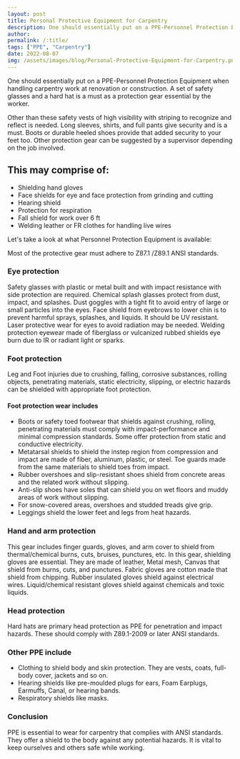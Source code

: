 ```yaml
---
layout: post
title: Personal Protective Equipment for Carpentry
description: One should essentially put on a PPE-Personnel Protection Equipment when handling carpentry work at renovation or construction. A set of safety glasses and a hard hat is a must as a protection gear essential by the worker.
author: 
permalink: /:title/
tags: ["PPE", "Carpentry"]
date: 2022-08-07
img: /assets/images/blog/Personal-Protective-Equipment-for-Carpentry.png
---
```



One should essentially put on a PPE-Personnel Protection Equipment when handling carpentry work at renovation or construction. A set of safety glasses and a hard hat is a must as a protection gear essential by the worker. 

Other than these safety vests of high visibility with striping to recognize and reflect is needed. Long sleeves, shirts, and full pants give security and is a must. Boots or durable heeled shoes provide that added security to your feet too. Other protection gear can be suggested by a supervisor depending on the job involved.


## This may comprise of:

- Shielding hand gloves
- Face shields for eye and face protection from grinding and cutting
- Hearing shield
- Protection for respiration
- Fall shield for work over 6 ft
- Welding leather or FR clothes for handling live wires

Let's take a look at what Personnel Protection Equipment is available:

Most of the protective gear must adhere to Z87.1 /Z89.1 ANSI standards.

### Eye protection

Safety glasses with plastic or metal built and with impact resistance with side protection are required. Chemical splash glasses protect from dust, impact, and splashes. Dust goggles with a tight fit to avoid entry of large or small particles into the eyes. Face shield from eyebrows to lower chin is to prevent harmful sprays, splashes, and liquids. It should be UV resistant. Laser protective wear for eyes to avoid radiation may be needed. Welding protection eyewear made of fiberglass or vulcanized rubbed shields eye burn due to IR or radiant light or sparks. 

### Foot protection

Leg and Foot injuries due to crushing, falling, corrosive substances, rolling objects, penetrating materials, static electricity, slipping, or electric hazards can be shielded with appropriate foot protection.

#### Foot protection wear includes


- Boots or safety toed footwear that shields against crushing, rolling, penetrating materials must comply with impact-performance and minimal compression standards. Some offer protection from static and conductive electricity.
- Metatarsal shields to shield the instep region from compression and impact are made of fiber, aluminum, plastic, or steel. Toe guards made from the same materials to shield toes from impact.
- Rubber overshoes and slip-resistant shoes shield from concrete areas and the related work without slipping.
- Anti-slip shoes have soles that can shield you on wet floors and muddy areas of work without slipping.
- For snow-covered areas, overshoes and studded treads give grip.
- Leggings shield the lower feet and legs from heat hazards.

### Hand and arm protection


This gear includes finger guards, gloves, and arm cover to shield from thermal/chemical burns, cuts, bruises, punctures, etc. In this gear, shielding gloves are essential. They are made of leather, Metal mesh, Canvas that shield from burns, cuts, and punctures. Fabric gloves are cotton made that shield from chipping. Rubber insulated gloves shield against electrical wires. Liquid/chemical resistant gloves shield against chemicals and toxic liquids.


### Head protection


Hard hats are primary head protection as PPE for penetration and impact hazards. These should comply with Z89.1-2009 or later ANSI standards.


### Other PPE include 


- Clothing to shield body and skin protection. They are vests, coats, full-body cover, jackets and so on.
- Hearing shields like pre-moulded plugs for ears, Foam Earplugs, Earmuffs, Canal, or hearing bands.
- Respiratory shields like masks.


### Conclusion


PPE is essential to wear for carpentry that complies with ANSI standards. They offer a shield to the body against any potential hazards. It is vital to keep ourselves and others safe while working.
